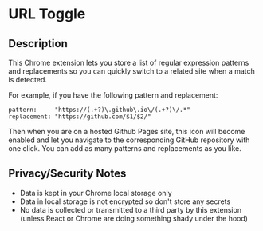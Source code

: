 # URL Toggle

## Description
This Chrome extension lets you store a list of regular expression patterns and
replacements so you can quickly switch to a related site when
a match is detected.

For example, if you have the following pattern
and replacement:
```
pattern:     "https://(.+?)\.github\.io\/(.+?)\/.*"
replacement: "https://github.com/$1/$2/"
```

Then when you are on a hosted Github Pages site, this icon will
become enabled and let you navigate to the corresponding GitHub
repository with one click. You can add as many patterns and replacements as you like.

## Privacy/Security Notes
- Data is kept in your Chrome local storage only
- Data in local storage is not encrypted so don't store any secrets
- No data is collected or transmitted to a third party by this extension
  (unless React or Chrome are doing something shady under the hood)
